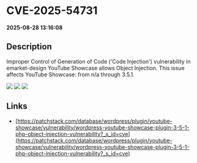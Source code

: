 # CVE-2025-54731

**2025-08-28 13:16:08**

## Description
Improper Control of Generation of Code ('Code Injection') vulnerability in emarket-design YouTube Showcase allows Object Injection. This issue affects YouTube Showcase: from n/a through 3.5.1.

![](https://img.shields.io/static/v1?label=Score&message=8.1&color=red)
![](https://img.shields.io/static/v1?label=Severity&message=HIGH&color=red)
![](https://img.shields.io/static/v1?label=CWE&message=RCE&color=green)

## Links
- [https://patchstack.com/database/wordpress/plugin/youtube-showcase/vulnerability/wordpress-youtube-showcase-plugin-3-5-1-php-object-injection-vulnerability?_s_id=cve](https://patchstack.com/database/wordpress/plugin/youtube-showcase/vulnerability/wordpress-youtube-showcase-plugin-3-5-1-php-object-injection-vulnerability?_s_id=cve)
